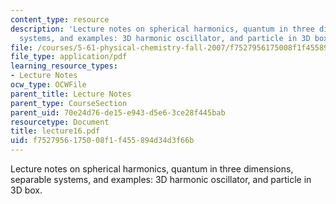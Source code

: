 ```yaml
---
content_type: resource
description: 'Lecture notes on spherical harmonics, quantum in three dimensions, separable
  systems, and examples: 3D harmonic oscillator, and particle in 3D box.'
file: /courses/5-61-physical-chemistry-fall-2007/f7527956175008f1f455894d34d3f66b_lecture16.pdf
file_type: application/pdf
learning_resource_types:
- Lecture Notes
ocw_type: OCWFile
parent_title: Lecture Notes
parent_type: CourseSection
parent_uid: 70e24d76-de15-e943-d5e6-3ce28f445bab
resourcetype: Document
title: lecture16.pdf
uid: f7527956-1750-08f1-f455-894d34d3f66b
---
```

Lecture notes on spherical harmonics, quantum in three dimensions, separable systems, and examples: 3D harmonic oscillator, and particle in 3D box.

